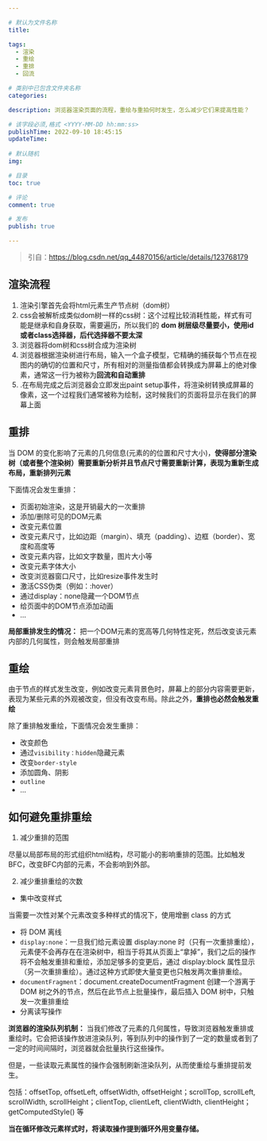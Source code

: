 ```yaml
---

# 默认为文件名称
title: 

tags:
  - 渲染
  - 重绘
  - 重排
  - 回流

# 类别中已包含文件夹名称
categories:

description: 浏览器渲染页面的流程，重绘与重拍何时发生，怎么减少它们来提高性能？ 

# 该字段必须,格式 <YYYY-MM-DD hh:mm:ss>
publishTime: 2022-09-10 18:45:15
updateTime: 
 
# 默认随机
img: 

# 目录
toc: true

# 评论
comment: true

# 发布
publish: true

---
```


> 引自：https://blog.csdn.net/qq_44870156/article/details/123768179

## 渲染流程

1. 渲染引擎首先会将html元素生产节点树（dom树）
2. css会被解析成类似dom树一样的css树：这个过程比较消耗性能，样式有可能是继承和自身获取，需要遍历，所以我们的 **dom 树层级尽量要小，使用id或者class选择器，后代选择器不要太深**
3. 浏览器将dom树和css树合成为渲染树
4. 浏览器根据渲染树进行布局，输入一个盒子模型，它精确的捕获每个节点在视图内的确切的位置和尺寸，所有相对的测量指值都会转换成为屏幕上的绝对像素，通常这一行为被称为**回流和自动重排**
5. .在布局完成之后浏览器会立即发出paint setup事件，将渲染树转换成屏幕的像素，这一个过程我们通常被称为绘制，这时候我们的页面将显示在我们的屏幕上面



## 重排

当 DOM 的变化影响了元素的几何信息(元素的的位置和尺寸大小)，**使得部分渲染树（或者整个渲染树）需要重新分析并且节点尺寸需要重新计算，表现为重新生成布局，重新排列元素**

下面情况会发生重排：

- 页面初始渲染，这是开销最大的一次重排
- 添加/删除可见的DOM元素
- 改变元素位置
- 改变元素尺寸，比如边距（margin）、填充（padding）、边框（border）、宽度和高度等
- 改变元素内容，比如文字数量，图片大小等
- 改变元素字体大小
- 改变浏览器窗口尺寸，比如resize事件发生时
- 激活CSS伪类（例如：:hover）
- 通过display：none隐藏一个DOM节点
- 给页面中的DOM节点添加动画
- ...

**局部重排发生的情况：** 把一个DOM元素的宽高等几何特性定死，然后改变该元素内部的几何属性，则会触发局部重排



## 重绘

由于节点的样式发生改变，例如改变元素背景色时，屏幕上的部分内容需要更新，表现为某些元素的外观被改变，但没有改变布局。除此之外，**重排也必然会触发重绘**

除了重排触发重绘，下面情况会发生重排：

- 改变颜色
- 通过`visibility：hidden`隐藏元素
- 改变`border-style`
- 添加圆角、阴影
- `outline`
- ...



## 如何避免重排重绘

1. 减少重排的范围

尽量以局部布局的形式组织html结构，尽可能小的影响重排的范围。比如触发BFC，改变BFC内部的元素，不会影响到外部。

2. 减少重排重绘的次数

- 集中改变样式

当需要一次性对某个元素改变多种样式的情况下，使用增删 class 的方式

-  将 DOM 离线
  - `display:none`：一旦我们给元素设置 display:none 时（只有一次重排重绘），元素便不会再存在在渲染树中，相当于将其从页面上“拿掉”，我们之后的操作将不会触发重排和重绘，添加足够多的变更后，通过 display:block 属性显示（另一次重排重绘）。通过这种方式即使大量变更也只触发两次重排重绘。
  - `documentFragment`：document.createDocumentFragment 创建一个游离于 DOM 树之外的节点，然后在此节点上批量操作，最后插入 DOM 树中，只触发一次重排重绘
- 分离读写操作

**浏览器的渲染队列机制：** 当我们修改了元素的几何属性，导致浏览器触发重排或重绘时。它会把该操作放进渲染队列，等到队列中的操作到了一定的数量或者到了一定的时间间隔时，浏览器就会批量执行这些操作。

但是，一些读取元素属性的操作会强制刷新渲染队列，从而使重绘与重排提前发生。

包括：offsetTop, offsetLeft, offsetWidth, offsetHeight；scrollTop, scrollLeft, scrollWidth, scrollHeight；clientTop, clientLeft, clientWidth, clientHeight；getComputedStyle() 等

**当在循环修改元素样式时，将读取操作提到循环外用变量存储。**

















